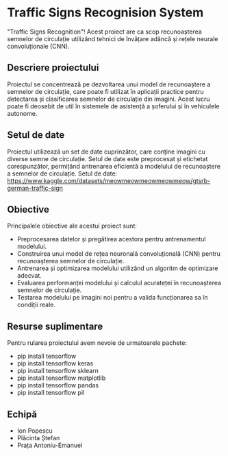 # Traffic Signs Recognision System


"Traffic Signs Recognition"! Acest proiect are ca scop recunoașterea semnelor de circulație utilizând tehnici de învățare adâncă și rețele neurale convoluționale (CNN).

## Descriere proiectului

Proiectul se concentrează pe dezvoltarea unui model de recunoaștere a semnelor de circulație, care poate fi utilizat în aplicații practice pentru detectarea și clasificarea semnelor de circulație din imagini. Acest lucru poate fi deosebit de util în sistemele de asistență a șoferului și în vehiculele autonome.

## Setul de date

Proiectul utilizează un set de date cuprinzător, care conține imagini cu diverse semne de circulație. Setul de date este preprocesat și etichetat corespunzător, permițând antrenarea eficientă a modelului de recunoaștere a semnelor de circulație.
Setul de date: https://www.kaggle.com/datasets/meowmeowmeowmeowmeow/gtsrb-german-traffic-sign

## Obiective

Principalele obiective ale acestui proiect sunt:

- Preprocesarea datelor și pregătirea acestora pentru antrenamentul modelului.
- Construirea unui model de rețea neuronală convoluțională (CNN) pentru recunoașterea semnelor de circulație.
- Antrenarea și optimizarea modelului utilizând un algoritm de optimizare adecvat.
- Evaluarea performanței modelului și calculul acurateței în recunoașterea semnelor de circulație.
- Testarea modelului pe imagini noi pentru a valida funcționarea sa în condiții reale.

## Resurse suplimentare

Pentru rularea proiectului avem nevoie de urmatoarele pachete:
- pip install tensorflow 
- pip install tensorflow keras 
- pip install tensorflow sklearn 
- pip install tensorflow matplotlib 
- pip install tensorflow pandas 
- pip install tensorflow pil

## Echipă

- Ion Popescu
- Plăcinta Ștefan
- Prața Antoniu-Emanuel
